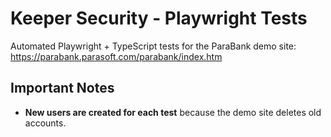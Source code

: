 # Keeper Security - Playwright Tests

Automated Playwright + TypeScript tests for the ParaBank demo site: https://parabank.parasoft.com/parabank/index.htm


## Important Notes
- **New users are created for each test** because the demo site deletes old accounts.
